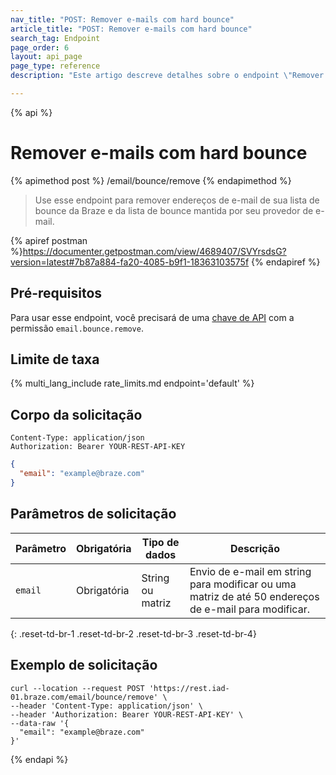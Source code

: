 ```yaml
---
nav_title: "POST: Remover e-mails com hard bounce"
article_title: "POST: Remover e-mails com hard bounce"
search_tag: Endpoint
page_order: 6
layout: api_page
page_type: reference
description: "Este artigo descreve detalhes sobre o endpoint \"Remover endereços de e-mail com hard bounce da Braze\"."

---
```

{% api %}
# Remover e-mails com hard bounce
{% apimethod post %}
/email/bounce/remove
{% endapimethod %}

> Use esse endpoint para remover endereços de e-mail de sua lista de bounce da Braze e da lista de bounce mantida por seu provedor de e-mail.

{% apiref postman %}https://documenter.getpostman.com/view/4689407/SVYrsdsG?version=latest#7b87a884-fa20-4085-b9f1-18363103575f {% endapiref %}

## Pré-requisitos

Para usar esse endpoint, você precisará de uma [chave de API]({{site.baseurl}}/api/basics#rest-api-key/) com a permissão `email.bounce.remove`.

## Limite de taxa

{% multi_lang_include rate_limits.md endpoint='default' %}

## Corpo da solicitação

```
Content-Type: application/json
Authorization: Bearer YOUR-REST-API-KEY
```

```json
{
  "email": "example@braze.com"
}
```

## Parâmetros de solicitação

| Parâmetro | Obrigatória | Tipo de dados | Descrição |
| ----------|-----------| ---------|------ |
| `email` | Obrigatória | String ou matriz | Envio de e-mail em string para modificar ou uma matriz de até 50 endereços de e-mail para modificar. |
{: .reset-td-br-1 .reset-td-br-2 .reset-td-br-3  .reset-td-br-4}

## Exemplo de solicitação
```
curl --location --request POST 'https://rest.iad-01.braze.com/email/bounce/remove' \
--header 'Content-Type: application/json' \
--header 'Authorization: Bearer YOUR-REST-API-KEY' \
--data-raw '{
  "email": "example@braze.com"
}'
```

{% endapi %}
